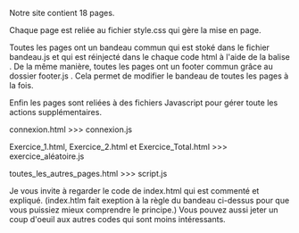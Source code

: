Notre site contient 18 pages.

Chaque page est reliée au fichier style.css qui gère la mise en page.

Toutes les pages ont un bandeau commun qui est stoké dans le fichier bandeau.js et qui est réinjecté dans le chaque code html à l'aide de la balise <script></script>.
De la même manière, toutes les pages ont un footer commun grâce au dossier footer.js . Cela permet de modifier le bandeau de toutes les pages à la fois.

Enfin les pages sont reliées à des fichiers Javascript pour gérer toute les actions supplémentaires.

connexion.html >>> connexion.js

Exercice_1.html, Exercice_2.html et Exercice_Total.html >>> exercice_aléatoire.js

toutes_les_autres_pages.html >>> script.js

Je vous invite à regarder le code de index.html qui est commenté et expliqué. (index.htlm fait exeption à la règle du bandeau ci-dessus pour que vous puissiez mieux comprendre le principe.)
Vous pouvez aussi jeter un coup d'oeuil aux autres codes qui sont moins intéressants.

